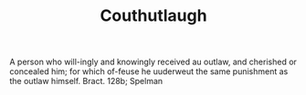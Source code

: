 ---
title: Couthutlaugh
letter: C
permalink: "/definitions/bld-couthutlaugh.html"
body: A person who will-ingly and knowingly received au outlaw, and cherished or concealed
  him; for which of-feuse he uuderweut the same punishment as the outlaw himself.
  Bract. 128b; Spelman
published_at: '2018-07-07'
source: Black's Law Dictionary 2nd Ed (1910)
layout: post
---